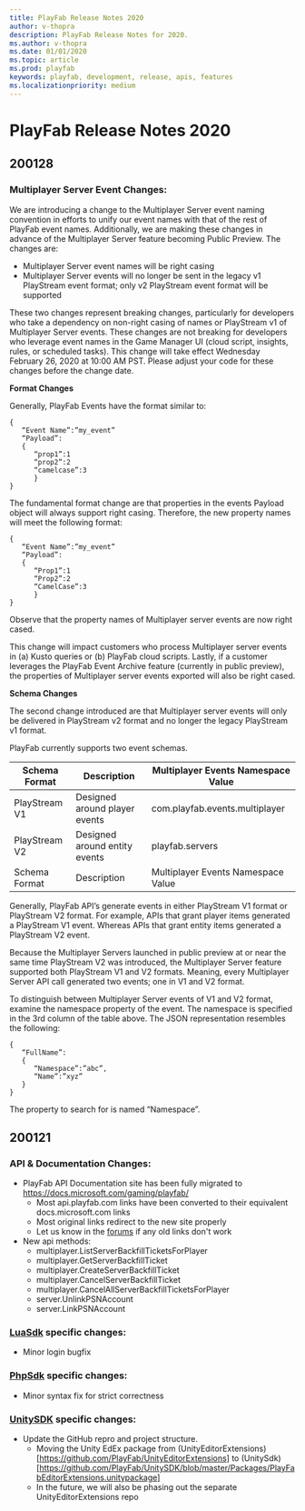 ```yaml
---
title: PlayFab Release Notes 2020
author: v-thopra
description: PlayFab Release Notes for 2020.
ms.author: v-thopra
ms.date: 01/01/2020
ms.topic: article
ms.prod: playfab
keywords: playfab, development, release, apis, features
ms.localizationpriority: medium
---
```


# PlayFab Release Notes 2020

## 200128

### Multiplayer Server Event Changes:

We are introducing a change to the Multiplayer Server event naming convention in efforts to unify our event names with that of the rest of PlayFab event names.  Additionally, we are making these changes in advance of the Multiplayer Server feature becoming Public Preview.  The changes are:

* Multiplayer Server event names will be right casing
* Multiplayer Server events will no longer be sent in the legacy v1 PlayStream event format; only v2 PlayStream event format will be supported

 These two changes represent breaking changes, particularly for developers who take a dependency on non-right casing of names or PlayStream v1 of Multiplayer Server events.  These changes are not breaking for developers who leverage event names in the Game Manager UI (cloud script, insights, rules, or scheduled tasks).  This change will take effect Wednesday February 26, 2020 at 10:00 AM PST.  Please adjust your code for these changes before the change date.

**Format Changes**

Generally, PlayFab Events have the format similar to:

```
{
   “Event Name”:”my_event”
   “Payload”:
   {
      “prop1”:1
      “prop2”:2
      “camelcase”:3
      }
}
```

The fundamental format change  are that properties in the events Payload object will always support right casing.  Therefore, the new property names will meet the following format:

```
{
   “Event Name”:”my_event”
   “Payload”:
   {
      “Prop1”:1
      “Prop2”:2
      “CamelCase”:3
      }
}
```

Observe that the property names of Multiplayer server events are now right cased.

This change will impact customers who process Multiplayer server events in (a) Kusto queries or (b) PlayFab cloud scripts.  Lastly, if a customer leverages the PlayFab Event Archive feature (currently in public preview), the properties of Multiplayer server events exported will also be right cased.

**Schema Changes**

The second change introduced are that Multiplayer server events will only be delivered in PlayStream v2 format and no longer the legacy PlayStream v1 format.

PlayFab currently supports two event schemas.  

|Schema Format|Description|Multiplayer Events Namespace Value|
|-------------|-----------|----------------------------------|
|PlayStream V1|Designed around player events|com.playfab.events.multiplayer|
|PlayStream V2|Designed around entity events|playfab.servers|
|Schema Format|Description|Multiplayer Events Namespace Value|

Generally, PlayFab API’s generate events in either PlayStream V1 format or PlayStream V2 format.  For example, APIs that grant player items generated a PlayStream V1 event.  Whereas APIs that grant entity items generated a PlayStream V2 event.

Because the Multiplayer Servers launched in public preview at or near the same time PlayStream V2 was introduced, the Multiplayer Server feature supported both PlayStream V1 and V2 formats.  Meaning, every Multiplayer Server API call generated two events; one in V1 and V2 format.  

To distinguish between Multiplayer Server events of V1 and V2 format, examine the namespace property of the event.  The namespace is specified in the 3rd column of the table above.  The JSON representation resembles the following:

```
{
   “FullName”:
   {
      “Namespace”:”abc”,
      “Name”:”xyz”
   }
}
```

The property to search for is named “Namespace”.



## 200121

### API & Documentation Changes:

* PlayFab API Documentation site has been fully migrated to https://docs.microsoft.com/gaming/playfab/
    * Most api.playfab.com links have been converted to their equivalent docs.microsoft.com links
    * Most original links redirect to the new site properly
    * Let us know in the [forums](https://community.playfab.com/index.html) if any old links don't work
* New api methods:
    * multiplayer.ListServerBackfillTicketsForPlayer
    * multiplayer.GetServerBackfillTicket
    * multiplayer.CreateServerBackfillTicket
    * multiplayer.CancelServerBackfillTicket
    * multiplayer.CancelAllServerBackfillTicketsForPlayer
    * server.UnlinkPSNAccount
    * server.LinkPSNAccount

### [LuaSdk](https://github.com/PlayFab/LuaSdk) specific changes:

* Minor login bugfix

### [PhpSdk](https://github.com/PlayFab/PhpSdk) specific changes:

* Minor syntax fix for strict correctness

### [UnitySDK](https://github.com/PlayFab/UnitySDK) specific changes:

* Update the GitHub repro and project structure.
    * Moving the Unity EdEx package from (UnityEditorExtensions)[https://github.com/PlayFab/UnityEditorExtensions] to (UnitySdk)[https://github.com/PlayFab/UnitySDK/blob/master/Packages/PlayFabEditorExtensions.unitypackage]
    * In the future, we will also be phasing out the separate UnityEditorExtensions repo
